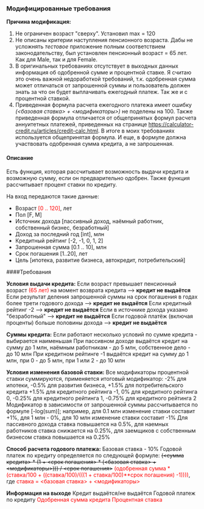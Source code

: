 ### Модифицированные требования
**Причина модификация:**
1. Не ограничен возраст "сверху". Установил max = 120
2. Не описаны критерии наступления пенсионного возраста. Дабы не усложнять *тестовое* приложение полным соответствием законодательству, был установлен пенсионный возраст = 65 лет. Как для Male, так и для Female.
3. В оригинальных требованиях отсутствует в выходных данных информация об одобренной сумме и процентной ставке. Я считаю это очень важной недоработкой требований, т.к. одобренная сумма может отличаться от запрошенной суммы и пользователь должен знать за что он будет выплачивать ежегодный платеж. Так же и с процентной ставкой.
4. Приведенная формула расчета ежегодного платежа имеет ошибку *(<базовая ставка> + <модификаторы>)* не поделены на 100. Также приведенная формула отличается от общепринятых формул расчета аннуитетных платежей, приведенных на странице https://calculator-credit.ru/articles/credit-calc.html. В итоге в моих требованиях используется общепринятая формула. И еще, в формуле должна участвовать одобренная сумма кредита, а не запрошенная.


#### Описание
Есть функция, которая рассчитывает возможность выдачи кредита и возможную сумму, если он предварительно одобрен. Также функция рассчитывает процент ставки по кредиту.

На вход передаются такие данные:

* Возраст <span style="color:red">[0 .. 120]</span>, лет
* Пол [F, M]
* Источник дохода [пассивный доход, наёмный работник, собственный бизнес, безработный]
* Доход за последний год [int], млн
* Кредитный рейтинг [-2, -1, 0, 1, 2]
* Запрошенная сумма [0.1 .. 10], млн
* Срок погашения [1..20], лет
* Цель [ипотека, развитие бизнеса, автокредит, потребительский]

####Требования

**Условия выдачи кредита:**
Если возраст превышает пенсионный возраст <span style="color:red">(65 лет)</span> на момент возврата кредита --> **кредит не выдаётся**
Если результат деления запрошенной суммы на срок погашения в годах более трети годового дохода --> **кредит не выдаётся**
Если кредитный рейтинг -2 --> **кредит не выдаётся**
Если в источнике дохода указано "безработный" --> **кредит не выдаётся**
Если годовой платёж (включая проценты) больше половины дохода --> **кредит не выдаётся**

**Суммы кредита:**
Если работают несколько условий по сумме кредита - выбирается наименьшая
При пассивном доходе выдаётся кредит на сумму до 1 млн, наёмным работникам - до 5 млн, собственное дело - до 10 млн
При кредитном рейтинге -1 выдаётся кредит на сумму до 1 млн, при 0 - до 5 млн, при 1 или 2 - до 10 млн

**Условия изменения базовой ставки:**
Все модификаторы процентной ставки суммируются, применяется итоговый модификатор:
-2% для ипотеки, -0.5% для развития бизнеса, +1.5% для потребительского кредита
+1.5% для кредитного рейтинга -1, 0% для кредитного рейтинга 0, -0.25% для кредитного рейтинга 1, -0.75% для кредитного рейтинга 2
Модификатор в зависимости от запрошенной суммы рассчитывается по формуле [-log(sum)]; например, для 0.1 млн изменение ставки составит +1%, для 1 млн - 0%, для 10 млн изменение ставки составит -1%
Для пассивного дохода ставка повышается на 0.5%, для наемных работников ставка снижается на 0.25%, для заемщиков с собственным бизнесом ставка повышается на 0.25%

**Способ расчета годового платежа:**
Базовая ставка - 10%
Годовой платеж по кредиту определяется по следующей формуле: 
~~(<сумма кредита> * (1 + <срок погашения> * (<базовая ставка> + <модификаторы>))) / <срок погашения>~~
<span style="color:red">(одобренная сумма * (ставка/100 + ((ставка/100)/(((1 + ставка/100)**срок погашения) -1))))</span>, где
<span style="color:red">ставка = <базовая ставка> + <модификаторы></span>

**Информация на выходе**
Кредит выдаётся/не выдаётся
Годовой платеж по кредиту
<span style="color:red">Одобренная сумма кредита</span>
<span style="color:red">Процентная ставка</span>